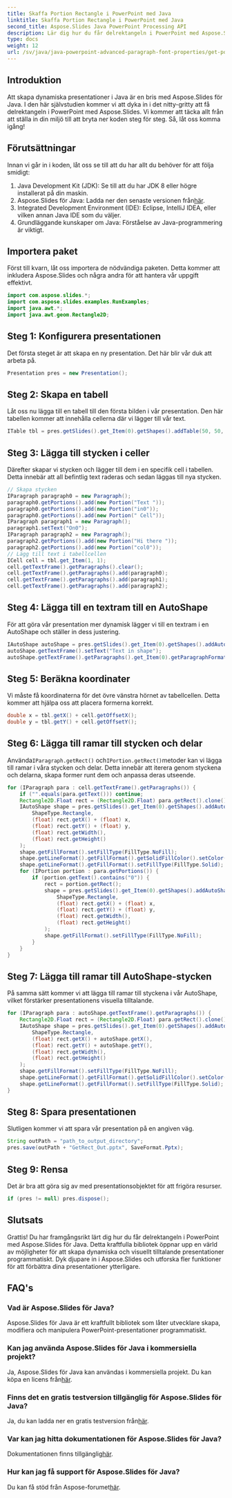 ```yaml
---
title: Skaffa Portion Rectangle i PowerPoint med Java
linktitle: Skaffa Portion Rectangle i PowerPoint med Java
second_title: Aspose.Slides Java PowerPoint Processing API
description: Lär dig hur du får delrektangeln i PowerPoint med Aspose.Slides för Java med denna detaljerade, steg-för-steg handledning. Perfekt för Java-utvecklare.
type: docs
weight: 12
url: /sv/java/java-powerpoint-advanced-paragraph-font-properties/get-portion-rectangle-powerpoint-java/
---
```

## Introduktion
Att skapa dynamiska presentationer i Java är en bris med Aspose.Slides för Java. I den här självstudien kommer vi att dyka in i det nitty-gritty att få delrektangeln i PowerPoint med Aspose.Slides. Vi kommer att täcka allt från att ställa in din miljö till att bryta ner koden steg för steg. Så, låt oss komma igång!
## Förutsättningar
Innan vi går in i koden, låt oss se till att du har allt du behöver för att följa smidigt:
1. Java Development Kit (JDK): Se till att du har JDK 8 eller högre installerat på din maskin.
2.  Aspose.Slides för Java: Ladda ner den senaste versionen från[här](https://releases.aspose.com/slides/java/).
3. Integrated Development Environment (IDE): Eclipse, IntelliJ IDEA, eller vilken annan Java IDE som du väljer.
4. Grundläggande kunskaper om Java: Förståelse av Java-programmering är viktigt.
## Importera paket
Först till kvarn, låt oss importera de nödvändiga paketen. Detta kommer att inkludera Aspose.Slides och några andra för att hantera vår uppgift effektivt.
```java
import com.aspose.slides.*;
import com.aspose.slides.examples.RunExamples;
import java.awt.*;
import java.awt.geom.Rectangle2D;
```
## Steg 1: Konfigurera presentationen
Det första steget är att skapa en ny presentation. Det här blir vår duk att arbeta på.
```java
Presentation pres = new Presentation();
```
## Steg 2: Skapa en tabell
Låt oss nu lägga till en tabell till den första bilden i vår presentation. Den här tabellen kommer att innehålla cellerna där vi lägger till vår text.
```java
ITable tbl = pres.getSlides().get_Item(0).getShapes().addTable(50, 50, new double[]{50, 70}, new double[]{50, 50, 50});
```
## Steg 3: Lägga till stycken i celler
Därefter skapar vi stycken och lägger till dem i en specifik cell i tabellen. Detta innebär att all befintlig text raderas och sedan läggas till nya stycken.
```java
// Skapa stycken
IParagraph paragraph0 = new Paragraph();
paragraph0.getPortions().add(new Portion("Text "));
paragraph0.getPortions().add(new Portion("in0"));
paragraph0.getPortions().add(new Portion(" Cell"));
IParagraph paragraph1 = new Paragraph();
paragraph1.setText("On0");
IParagraph paragraph2 = new Paragraph();
paragraph2.getPortions().add(new Portion("Hi there "));
paragraph2.getPortions().add(new Portion("col0"));
// Lägg till text i tabellcellen
ICell cell = tbl.get_Item(1, 1);
cell.getTextFrame().getParagraphs().clear();
cell.getTextFrame().getParagraphs().add(paragraph0);
cell.getTextFrame().getParagraphs().add(paragraph1);
cell.getTextFrame().getParagraphs().add(paragraph2);
```
## Steg 4: Lägga till en textram till en AutoShape
För att göra vår presentation mer dynamisk lägger vi till en textram i en AutoShape och ställer in dess justering.
```java
IAutoShape autoShape = pres.getSlides().get_Item(0).getShapes().addAutoShape(ShapeType.Rectangle, 400, 100, 60, 120);
autoShape.getTextFrame().setText("Text in shape");
autoShape.getTextFrame().getParagraphs().get_Item(0).getParagraphFormat().setAlignment(TextAlignment.Left);
```
## Steg 5: Beräkna koordinater
Vi måste få koordinaterna för det övre vänstra hörnet av tabellcellen. Detta kommer att hjälpa oss att placera formerna korrekt.
```java
double x = tbl.getX() + cell.getOffsetX();
double y = tbl.getY() + cell.getOffsetY();
```
## Steg 6: Lägga till ramar till stycken och delar
 Använda`IParagraph.getRect()` och`IPortion.getRect()`metoder kan vi lägga till ramar i våra stycken och delar. Detta innebär att iterera genom styckena och delarna, skapa former runt dem och anpassa deras utseende.
```java
for (IParagraph para : cell.getTextFrame().getParagraphs()) {
    if ("".equals(para.getText())) continue;
    Rectangle2D.Float rect = (Rectangle2D.Float) para.getRect().clone();
    IAutoShape shape = pres.getSlides().get_Item(0).getShapes().addAutoShape(
        ShapeType.Rectangle,
        (float) rect.getX() + (float) x,
        (float) rect.getY() + (float) y,
        (float) rect.getWidth(),
        (float) rect.getHeight()
    );
    shape.getFillFormat().setFillType(FillType.NoFill);
    shape.getLineFormat().getFillFormat().getSolidFillColor().setColor(Color.YELLOW);
    shape.getLineFormat().getFillFormat().setFillType(FillType.Solid);
    for (IPortion portion : para.getPortions()) {
        if (portion.getText().contains("0")) {
            rect = portion.getRect();
            shape = pres.getSlides().get_Item(0).getShapes().addAutoShape(
                ShapeType.Rectangle,
                (float) rect.getX() + (float) x,
                (float) rect.getY() + (float) y,
                (float) rect.getWidth(),
                (float) rect.getHeight()
            );
            shape.getFillFormat().setFillType(FillType.NoFill);
        }
    }
}
```
## Steg 7: Lägga till ramar till AutoShape-stycken
På samma sätt kommer vi att lägga till ramar till styckena i vår AutoShape, vilket förstärker presentationens visuella tilltalande.
```java
for (IParagraph para : autoShape.getTextFrame().getParagraphs()) {
    Rectangle2D.Float rect = (Rectangle2D.Float) para.getRect().clone();
    IAutoShape shape = pres.getSlides().get_Item(0).getShapes().addAutoShape(
        ShapeType.Rectangle,
        (float) rect.getX() + autoShape.getX(),
        (float) rect.getY() + autoShape.getY(),
        (float) rect.getWidth(),
        (float) rect.getHeight()
    );
    shape.getFillFormat().setFillType(FillType.NoFill);
    shape.getLineFormat().getFillFormat().getSolidFillColor().setColor(Color.YELLOW);
    shape.getLineFormat().getFillFormat().setFillType(FillType.Solid);
}
```
## Steg 8: Spara presentationen
Slutligen kommer vi att spara vår presentation på en angiven väg.
```java
String outPath = "path_to_output_directory";
pres.save(outPath + "GetRect_Out.pptx", SaveFormat.Pptx);
```
## Steg 9: Rensa
Det är bra att göra sig av med presentationsobjektet för att frigöra resurser.
```java
if (pres != null) pres.dispose();
```
## Slutsats
Grattis! Du har framgångsrikt lärt dig hur du får delrektangeln i PowerPoint med Aspose.Slides för Java. Detta kraftfulla bibliotek öppnar upp en värld av möjligheter för att skapa dynamiska och visuellt tilltalande presentationer programmatiskt. Dyk djupare in i Aspose.Slides och utforska fler funktioner för att förbättra dina presentationer ytterligare.
## FAQ's
### Vad är Aspose.Slides för Java?
Aspose.Slides för Java är ett kraftfullt bibliotek som låter utvecklare skapa, modifiera och manipulera PowerPoint-presentationer programmatiskt.
### Kan jag använda Aspose.Slides för Java i kommersiella projekt?
 Ja, Aspose.Slides för Java kan användas i kommersiella projekt. Du kan köpa en licens från[här](https://purchase.aspose.com/buy).
### Finns det en gratis testversion tillgänglig för Aspose.Slides för Java?
 Ja, du kan ladda ner en gratis testversion från[här](https://releases.aspose.com/).
### Var kan jag hitta dokumentationen för Aspose.Slides för Java?
 Dokumentationen finns tillgänglig[här](https://reference.aspose.com/slides/java/).
### Hur kan jag få support för Aspose.Slides för Java?
 Du kan få stöd från Aspose-forumet[här](https://forum.aspose.com/c/slides/11).